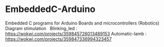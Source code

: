 # EmbeddedC-Arduino
Embedded C programs for Arduino Boards and microcontrollers (Robotics)
Diagram stimulation 
&nbsp; Blinking_led       :          https://wokwi.com/projects/359845726013489153
Automatic-lamb     :          https://wokwi.com/projects/359847336994323457
